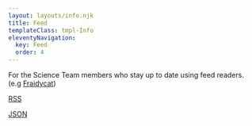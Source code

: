 ```yaml
---
layout: layouts/info.njk
title: Feed
templateClass: tmpl-Info
eleventyNavigation:
  key: Feed
  order: 4
---
```


For the Science Team members who stay up to date using feed readers.
(e.g [Fraidycat](https://fraidyc.at/))

[RSS](/feed/feed.xml)

[JSON](/feed/feed.json)